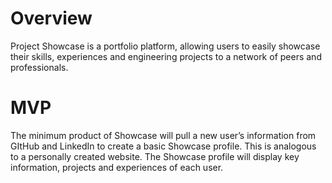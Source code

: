 # Overview

Project Showcase is a portfolio platform, allowing users to easily showcase their skills, experiences and engineering projects to a network of peers and professionals. 

# MVP

The minimum product of Showcase will pull a new user’s information from GItHub and LinkedIn to create a basic Showcase profile. This is analogous to a personally created website. The Showcase profile will display key information, projects and experiences of each user. 

